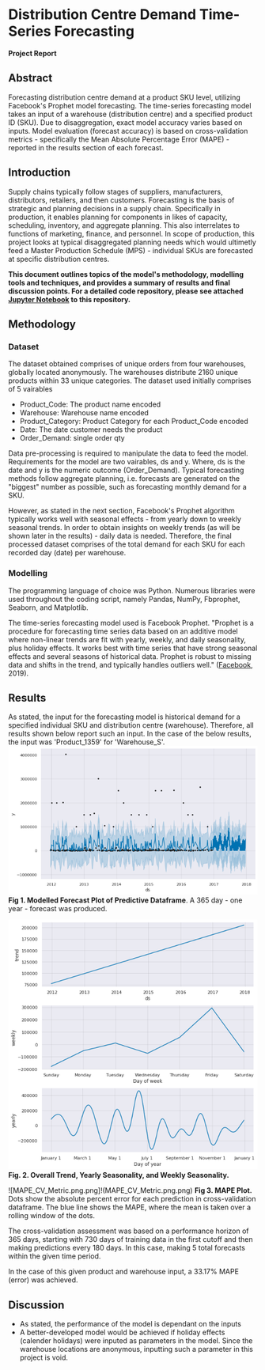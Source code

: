 # Distribution Centre Demand Time-Series Forecasting
**Project Report**

## Abstract
Forecasting distribution centre demand at a product SKU level, utilizing Facebook's Prophet model forecasting. The time-series forecasting model takes an input of a warehouse (distribution centre) and a specified product ID (SKU). Due to disaggregation, exact model accuracy varies based on inputs. Model evaluation (forecast accuracy) is based on cross-validation metrics - specifically the Mean Absolute Percentage Error (MAPE) - reported in the results section of each forecast.

## Introduction
Supply chains typically follow stages of suppliers, manufacturers, distributors, retailers, and then customers. Forecasting is the basis of strategic and planning decisions in a supply chain. Specifically in production, it enables planning for components in likes of capacity, scheduling, inventory, and aggregate planning. This also interrelates to functions of marketing, finance, and personnel. In scope of production, this project looks at typical disaggregated planning needs which would ultimetly feed a Master Production Schedule (MPS) - individual SKUs are forecasted at specific distribution centres.

**This document outlines topics of the model's methodology, modelling tools and techniques, and provides a summary of results and final discussion points. For a detailed code repository, please see attached [Jupyter Notebook](https://github.com/kyle-walden/Distribution-Centre-Demand-Time-Series-Forecasting/blob/master/Notebook_1%20(1).ipynb) to this repository.**

## Methodology
### Dataset
The dataset obtained comprises of unique orders from four warehouses, globally located anonymously. The warehouses distribute 2160 unique products within 33 unique categories. The dataset used initially comprises of 5 vairables
* Product_Code: The product name encoded
* Warehouse: Warehouse name encoded
* Product_Category: Product Category for each Product_Code encoded
* Date: The date customer needs the product
* Order_Demand: single order qty

Data pre-processing is required to manipulate the data to feed the model. Requirements for the model are two vairables, ds and y. Where, ds is the date and y is the numeric outcome (Order_Demand). Typical forecasting methods follow aggregate planning, i.e. forecasts are generated on the "biggest" number as possible, such as forecasting monthly demand for a SKU. 

However, as stated in the next section, Facebook's Prophet algorithm typically works well with seasonal effects - from yearly down to weekly seasonal trends. In order to obtain insights on weekly trends (as will be shown later in the results) - daily data is needed. Therefore, the final processed dataset comprises of the total demand for each SKU for each recorded day (date) per warehouse. 

### Modelling
The programming language of choice was Python. Numerous libraries were used throughout the coding script, namely Pandas, NumPy, Fbprophet, Seaborn, and Matplotlib.

The time-series forecasting model used is Facebook Prophet. "Prophet is a procedure for forecasting time series data based on an additive model where non-linear trends are fit with yearly, weekly, and daily seasonality, plus holiday effects. It works best with time series that have strong seasonal effects and several seasons of historical data. Prophet is robust to missing data and shifts in the trend, and typically handles outliers well." ([Facebook](https://facebook.github.io/prophet/), 2019).

## Results
As stated, the input for the forecasting model is historical demand for a specified individual SKU and distribution centre (warehouse). Therefore, all results shown below report such an input. In the case of the below results, the input was 'Product_1359' for 'Warehouse_S'. 
![Forecast_plot.png.png](Forecast_plot.png.png)
**Fig 1. Modelled Forecast Plot of Predictive Dataframe**. A 365 day - one year - forecast was produced.

![Seasonal_Results.png.png](Seasonal_Results.png.png)
**Fig. 2. Overall Trend, Yearly Seasonality, and Weekly Seasonality.**

![MAPE_CV_Metric.png.png]!(MAPE_CV_Metric.png.png)
**Fig 3. MAPE Plot.** Dots show the absolute percent error for each prediction in cross-validation dataframe. The blue line shows the MAPE, where the mean is taken over a rolling window of the dots.

The cross-validation assessment was based on a performance horizon of 365 days, starting with 730 days of training data in the first cutoff and then making predictions every 180 days. In this case, making 5 total forecasts within the given time period. 

In the case of this given product and warehouse input, a 33.17% MAPE (error) was achieved. 

## Discussion
* As stated, the performance of the model is dependant on the inputs
* A better-developed model would be achieved if holiday effects (calender holidays) were inputed as parameters in the model. Since the warehouse locations are anonymous, inputting such a parameter in this project is void.

